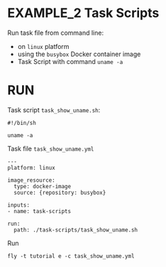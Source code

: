 # EXAMPLE_2 Task Scripts

Run task file from command line:
  - on `linux` platform
  - using the `busybox` Docker container image
  - Task Script with command `uname -a`
  
  
# RUN

Task script `task_show_uname.sh`:
```
#!/bin/sh

uname -a
```

Task file `task_show_uname.yml`
```
---
platform: linux

image_resource:
  type: docker-image
  source: {repository: busybox}

inputs:
- name: task-scripts

run:
  path: ./task-scripts/task_show_uname.sh
```

Run
```
fly -t tutorial e -c task_show_uname.yml
```






















